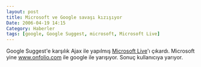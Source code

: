 ```yaml
---
layout: post
title: Microsoft ve Google savaşı kızışıyor
Date: 2006-04-19 14:15
Category: Haberler
tags: [google, Google Suggest, microsoft, Microsoft Live]
---
```


Google Suggest'e karşılık Ajax ile yapılmış [Microsoft Live][]'ı
çıkardı. Microsoft yine www.onfolio.com ile google ile
yarışıyor. Sonuç kullanıcıya yarıyor.

  [Microsoft Live]: http://www.live.com

